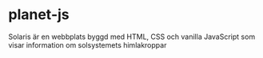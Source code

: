 # planet-js
Solaris är en webbplats byggd med HTML, CSS och vanilla JavaScript som visar information om solsystemets himlakroppar
